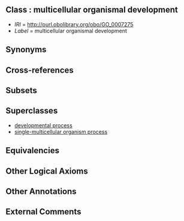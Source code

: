 
## Class : multicellular organismal development

 * *IRI* = http://purl.obolibrary.org/obo/GO_0007275
 * *Label* = multicellular organismal development

## Synonyms


## Cross-references


## Subsets


## Superclasses

 * [developmental process](../../GO/02/GO_0032502.md)
 * [single-multicellular organism process](../../GO/07/GO_0044707.md)

## Equivalencies


## Other Logical Axioms


## Other Annotations


## External Comments

